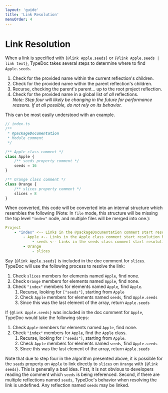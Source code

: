 ```yaml
---
layout: 'guide'
title: 'Link Resolution'
menuOrder: 4
---
```


# Link Resolution

When a link is specified with `{@link Apple.seeds}` or
`{@link Apple.seeds | link text}`, TypeDoc takes several steps to determine
where to find `Apple.seeds`.

1. Check for the provided name within the current reflection's children.
1. Check for the provided name within the parent reflection's children.
1. Recurse, checking the parent's parent... up to the root project reflection.
1. Check for the provided name in a global list of *all* reflections.<br>
   *Note: Step four will likely be changing in the future for performance reasons. If at all possible, do not rely on its behavior.*

This can be most easily understood with an example.

```ts
// index.ts
/**
 * @packageDocumentation
 * Module comment
 */

/** Apple class comment */
class Apple {
    /** seeds property comment */
    seeds = 16
}

/** Orange class comment */
class Orange {
    /** slices property comment */
    slices = 8
}
```

When converted, this code will be converted into an internal structure which
resembles the following (Note: In `file` mode, this structure will be missing
the top level `"index"` node, and multiple files will be merged into one.):

```yaml
Project
    - "index" <-- Links in the @packageDocumentation comment start resolution here
        - Apple <-- Links in the Apple class comment start resolution here
            - seeds <-- Links in the seeds class comment start resolution here
        - Orange
            - slices
```

Say `{@link Apple.seeds}` is included in the doc comment for `slices`.
TypeDoc will use the following process to resolve the link:

1. Check `slices` members for elements named `Apple`, find none.
1. Check `Orange` members for elements named `Apple`, find none.
1. Check `"index"` members for elements named `Apple`, find `Apple`.
    1. Recurse, looking for `["seeds"]`, starting from `Apple`
    1. Check `Apple` members for elements named `seeds`, find `Apple.seeds`
    1. Since this was the last element of the array, return `Apple.seeds`

If `{@link Apple.seeds}` was included in the doc comment for `Apple`, TypeDoc
would take the following steps:

1. Check `Apple` members for elements named `Apple`, find none.
1. Check `"index"` members for `Apple`, find the `Apple` class.
    1. Recurse, looking for `["seeds"]`, starting from `Apple`.
    1. Check `Apple` members for elements named `seeds`, find `Apple.seeds`
    1. Since this was the last element of the array, return `Apple.seeds`

Note that due to step four in the algorithm presented above, it is possible
for the `seeds` property on `Apple` to link directly to `slices` on `Orange`
with `{@link seeds}`. This is generally a bad idea. First, it is not obvious
to developers reading the comment which `seeds` is being referenced. Second,
if there are multiple reflections named `seeds`, TypeDoc's behavior when
resolving the link is undefined. Any reflection named `seeds` may be linked.
